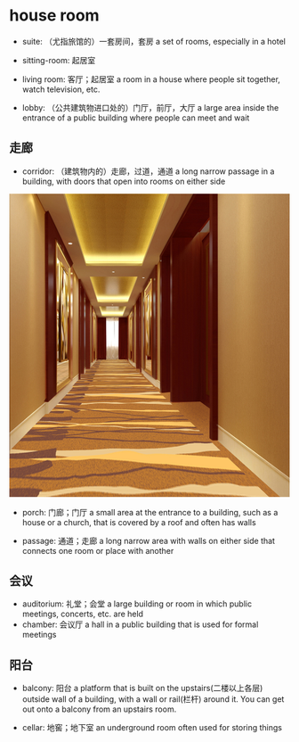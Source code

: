# house room

- suite: （尤指旅馆的）一套房间，套房 a set of rooms, especially in a hotel

- sitting-room: 起居室
- living room: 客厅；起居室 a room in a house where people sit together, watch television, etc.

- lobby: （公共建筑物进口处的）门厅，前厅，大厅 a large area inside the entrance of a public building where people can meet and wait

## 走廊

- corridor: （建筑物内的）走廊，过道，通道 a long narrow passage in a building, with doors that open into rooms on either side

![](images/corridor.jpg)

- porch: 门廊；门厅 a small area at the entrance to a building, such as a house or a church, that is covered by a roof and often has walls

- passage: 通道；走廊 a long narrow area with walls on either side that connects one room or place with another

## 会议

- auditorium: 礼堂；会堂 a large building or room in which public meetings, concerts, etc. are held
- chamber: 会议厅 a hall in a public building that is used for formal meetings

## 阳台

- balcony: 阳台 a platform that is built on the upstairs(二楼以上各层) outside wall of a building, with a wall or rail(栏杆) around it. You can get out onto a balcony from an upstairs room.

- cellar: 地窖；地下室 an underground room often used for storing things
